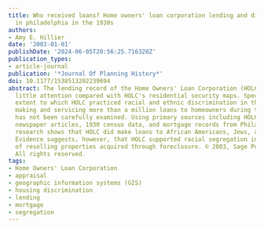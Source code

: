 ```yaml
---
title: Who received loans? Home owners' loan corporation lending and discrimination
  in philadelphia in the 1930s
authors:
- Amy E. Hillier
date: '2003-01-01'
publishDate: '2024-06-05T20:56:25.716320Z'
publication_types:
- article-journal
publication: '*Journal Of Planning History*'
doi: 10.1177/1538513202239694
abstract: The lending record of the Home Owners' Loan Corporation (HOLC) has received
  little attention compared with HOLC's residential security maps. Specifically, the
  extent to which HOLC practiced racial and ethnic discrimination in the process of
  making and servicing more than a million loans to homeowners during the Depression
  has not been carefully examined. Using primary sources including HOLC publications,
  newspaper articles, 1930 census data, and mortgage records from Philadelphia, this
  research shows that HOLC did make loans to African Americans, Jews, and immigrants.
  Evidence suggests, however, that HOLC supported racial segregation in the process
  of reselling properties acquired through foreclosure. © 2003, Sage Publications.
  All rights reserved.
tags:
- Home Owners' Loan Corporation
- appraisal
- geographic information systems (GIS)
- housing discrimination
- lending
- mortgage
- segregation
---
```

